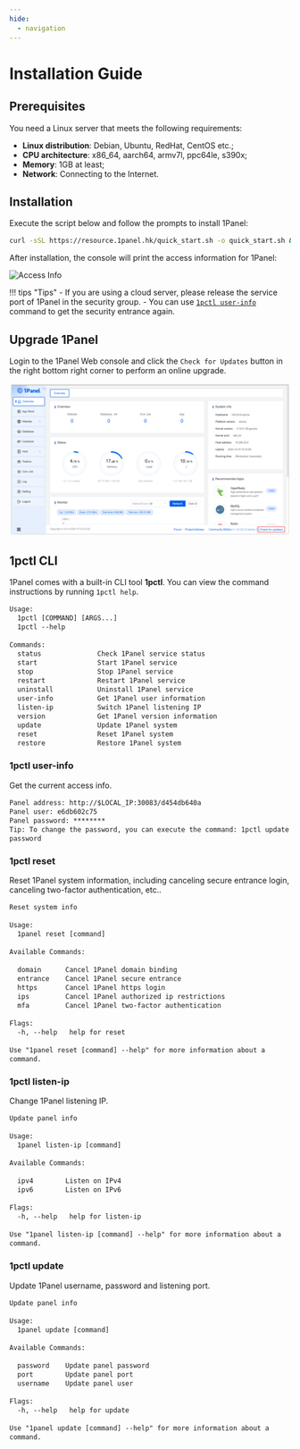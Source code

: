 ```yaml
---
hide:
  - navigation
---
```


# Installation Guide

## Prerequisites

You need a Linux server that meets the following requirements:

- **Linux distribution**: Debian, Ubuntu, RedHat, CentOS etc.;
- **CPU architecture**: x86_64, aarch64, armv7l, ppc64le, s390x;
- **Memory**: 1GB at least;
- **Network**: Connecting to the Internet.

## Installation

Execute the script below and follow the prompts to install 1Panel:

```sh
curl -sSL https://resource.1panel.hk/quick_start.sh -o quick_start.sh && bash quick_start.sh
```

After installation, the console will print the access information for 1Panel:

![Access Info](../img/installation/access_info.png)

!!! tips "Tips"
    - If you are using a cloud server, please release the service port of 1Panel in the security group.
    - You can use [`1pctl user-info`](#1pctl-cli) command to get the security entrance again.

## Upgrade 1Panel

Login to the 1Panel Web console and click the `Check for Updates` button in the right bottom right corner to perform an online upgrade.

![Check for updates](./img/installation/check_for_updates.png)

## 1pctl CLI

1Panel comes with a built-in CLI tool **1pctl**. You can view the command instructions by running `1pctl help`.

```text
Usage:
  1pctl [COMMAND] [ARGS...]
  1pctl --help

Commands:
  status              Check 1Panel service status
  start               Start 1Panel service
  stop                Stop 1Panel service
  restart             Restart 1Panel service
  uninstall           Uninstall 1Panel service
  user-info           Get 1Panel user information
  listen-ip           Switch 1Panel listening IP
  version             Get 1Panel version information
  update              Update 1Panel system
  reset               Reset 1Panel system
  restore             Restore 1Panel system
```

### 1pctl user-info

Get the current access info.

```text
Panel address: http://$LOCAL_IP:30083/d454db640a
Panel user: e6db602c75
Panel password: ********
Tip: To change the password, you can execute the command: 1pctl update password
```

### 1pctl reset

Reset 1Panel system information, including canceling secure entrance login, canceling two-factor authentication, etc..

```text
Reset system info

Usage:
  1panel reset [command]

Available Commands:

  domain      Cancel 1Panel domain binding
  entrance    Cancel 1Panel secure entrance
  https       Cancel 1Panel https login
  ips         Cancel 1Panel authorized ip restrictions
  mfa         Cancel 1Panel two-factor authentication

Flags:
  -h, --help   help for reset

Use "1panel reset [command] --help" for more information about a command.
```

### 1pctl listen-ip

Change 1Panel listening IP.

```text
Update panel info

Usage:
  1panel listen-ip [command]

Available Commands:

  ipv4        Listen on IPv4
  ipv6        Listen on IPv6

Flags:
  -h, --help   help for listen-ip

Use "1panel listen-ip [command] --help" for more information about a command.
```

### 1pctl update

Update 1Panel username, password and listening port.

```text
Update panel info

Usage:
  1panel update [command]

Available Commands:

  password    Update panel password
  port        Update panel port
  username    Update panel user

Flags:
  -h, --help   help for update

Use "1panel update [command] --help" for more information about a command.
```
